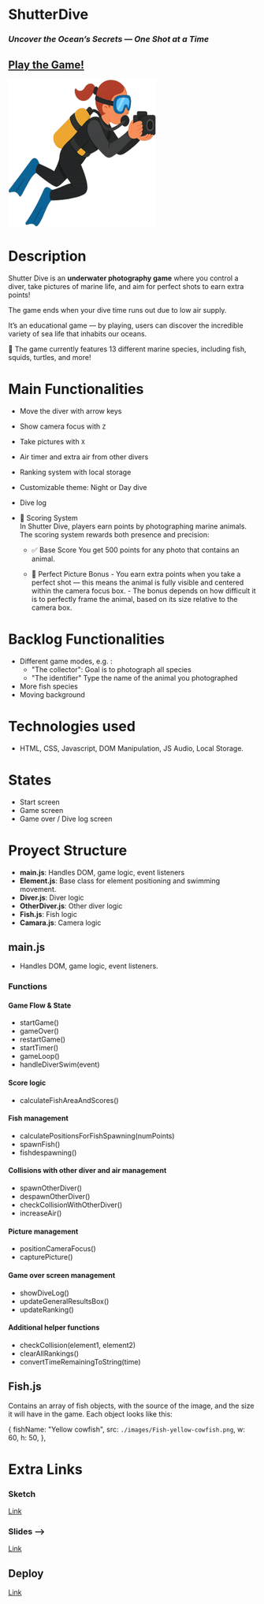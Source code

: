 # ShutterDive

### _Uncover the Ocean’s Secrets — One Shot at a Time_

## [Play the Game!](https://malejaroti.github.io/ShutterDive-web-game/)

<img src="/images/Diver.png" width="300" height="300" />

# Description

Shutter Dive is an **underwater photography game** where you control a diver, take pictures of marine life, and aim for perfect shots to earn extra points!

The game ends when your dive time runs out due to low air supply.

It’s an educational game — by playing, users can discover the incredible variety of sea life that inhabits our oceans.

🌊 The game currently features 13 different marine species, including fish, squids, turtles, and more!

# Main Functionalities

- Move the diver with arrow keys
- Show camera focus with `Z`
- Take pictures with `X`
- Air timer and extra air from other divers
- Ranking system with local storage
- Customizable theme: Night or Day dive
- Dive log

- 📸 Scoring System  
  In Shutter Dive, players earn points by photographing marine animals. The scoring system rewards both presence and precision:

  - ✅ Base Score
    You get 500 points for any photo that contains an animal.

  - 🌟 Perfect Picture Bonus - You earn extra points when you take a perfect shot — this means the animal is fully visible and centered within the camera focus box. - The bonus depends on how difficult it is to perfectly frame the animal, based on its size relative to the camera box.

# Backlog Functionalities

- Different game modes, e.g. :
  - "The collector": Goal is to photograph all species
  - "The identifier" Type the name of the animal you photographed
- More fish species
- Moving background

# Technologies used

- HTML, CSS, Javascript, DOM Manipulation, JS Audio, Local Storage.

# States

- Start screen
- Game screen
- Game over / Dive log screen

# Proyect Structure

- **main.js**: Handles DOM, game logic, event listeners
- **Element.js**: Base class for element positioning and swimming movement.
- **Diver.js**: Diver logic
- **OtherDiver.js**: Other diver logic
- **Fish.js**: Fish logic
- **Camara.js**: Camera logic

## main.js

- Handles DOM, game logic, event listeners.

### Functions

#### Game Flow & State

- startGame()
- gameOver()
- restartGame()
- startTimer()
- gameLoop()
- handleDiverSwim(event)

#### Score logic

- calculateFishAreaAndScores()

#### Fish management

- calculatePositionsForFishSpawning(numPoints)
- spawnFish()
- fishdespawning()

#### Collisions with other diver and air management

- spawnOtherDiver()
- despawnOtherDiver()
- checkCollisionWithOtherDiver()
- increaseAir()

#### Picture management

- positionCameraFocus()
- capturePicture()

#### Game over screen management

- showDiveLog()
- updateGeneralResultsBox()
- updateRanking()

#### Additional helper functions

- checkCollision(element1, element2)
- clearAllRankings()
- convertTimeRemainingToString(time)

## Fish.js

Contains an array of fish objects, with the source of the image, and the size it will have in the game. Each object looks like this:

{
fishName: "Yellow cowfish",
src: `./images/Fish-yellow-cowfish.png`,
w: 60,
h: 50,
},

# Extra Links

### Sketch

[Link](https://excalidraw.com/#json=R7V2wJIyEX_tR3frH6Y4s,uUzu0qKuoJ3BfcoVdsSkMA)

### Slides -->

[Link](https://docs.google.com/presentation/d/1BZg6bPMrg5hh4CytLolTkWKgtuHJFvV_ehZkaEySJyA/edit?usp=sharing)

## Deploy

[Link](https://malejaroti.github.io/ShutterDive-web-game/)
